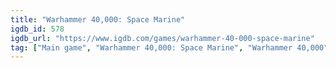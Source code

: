 ```yaml
---
title: "Warhammer 40,000: Space Marine"
igdb_id: 578
igdb_url: "https://www.igdb.com/games/warhammer-40-000-space-marine"
tag: ["Main game", "Warhammer 40,000: Space Marine", "Warhammer 40,000", "Relic Entertainment", "THQ", "Shooter", "Role-playing (RPG)", "Single player", "Multiplayer", "Massively Multiplayer Online (MMO)", "Third person", "Action", "Science fiction"]
---
```

